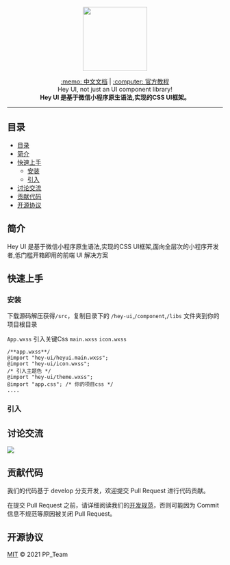<p align="center">
    <img width="150" class="QR-img" src="https://github.com/geekxzClub/hey-ui/tree/master/static/logo.jpg">
</p>


<div align="center">
    <span><a target="_blank" href="http://heyui.geekxz.com/component/basic/button.html">:memo: 中文文档</a></span>
    <span>|</span>
    <span><a target="_blank" href="http://heyui.geekxz.com/component/basic/button.html">:computer: 官方教程</a></span>
</div>

<div align="center">
    <span>Hey UI, not just an UI component library!</span><br/>
    <strong>Hey UI 是基于微信小程序原生语法,实现的CSS UI框架。</strong>
</div>

---


## 目录

- [目录](#目录)
- [简介](#简介)
- [快速上手](#快速上手)
  - [安装](#安装)
  - [引入](#引入)
- [讨论交流](#讨论交流)
- [贡献代码](#贡献代码)
- [开源协议](#开源协议)


## 简介

Hey UI 是基于微信小程序原生语法,实现的CSS UI框架,面向全层次的小程序开发者,低门槛开箱即用的前端 UI 解决方案

## 快速上手

### 安装

下载源码解压获得`/src`，复制目录下的 `/hey-ui`,`/component`,`/libs` 文件夹到你的项目根目录

`App.wxss` 引入关键Css `main.wxss` `icon.wxss`
```
/**app.wxss**/
@import "hey-ui/heyui.main.wxss";
@import "hey-ui/icon.wxss";
/* 引入主题色 */
@import "hey-ui/theme.wxss";
@import "app.css"; /* 你的项目css */
....
```
### 引入


## 讨论交流

![](http://heyui.geekxz.com/logo.png)


## 贡献代码

我们的代码基于 develop 分支开发，欢迎提交 Pull Request 进行代码贡献。

在提交 Pull Request 之前，请详细阅读我们的[开发规范](http://heyui.geekxz.com/start/contribute.html)，否则可能因为 Commit 信息不规范等原因被关闭 Pull Request。


## 开源协议

[MIT](LICENSE) © 2021  PP_Team